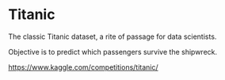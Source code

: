 # Titanic

The classic Titanic dataset, a rite of passage for data scientists.

Objective is to predict which passengers survive the shipwreck. 

https://www.kaggle.com/competitions/titanic/